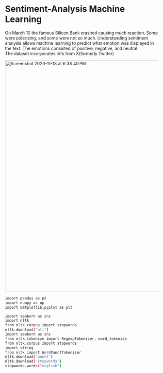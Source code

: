 # Sentiment-Analysis Machine Learning
On March 10 the famous Silicon Bank crashed causing much reaction. Some were polarizing, and some were not so much. Understanding sentiment analysis allows machine learning to predict what emotion was displayed in the text. The emotions consisted of positive, negative, and neutral    
The dataset incorporates info from X(formerly Twitter)


<img width="761" alt="Screenshot 2023-11-13 at 6 38 40 PM" src="https://github.com/FrancoRamirezz/Sentiment-Analysis/assets/96508706/5972684d-086c-4ceb-be2c-610a6ee3ffc1">








```bash
import pandas as pd
import numpy as np
import matplotlib.pyplot as plt

import seaborn as sns
import nltk 
from nltk.corpus import stopwords 
nltk.download("all")
import seaborn as sns
from nltk.tokenize import RegexpTokenizer, word_tokenize
from nltk.corpus import stopwords 
import string
from nltk import WordPunctTokenizer
nltk.download('punkt')
nltk.download('stopwords')
stopwords.words("english")
